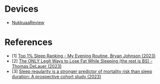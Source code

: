 # Devices
- [Nukkuaa](https://www.nukkuaa.com/en/)[Review](https://www.youtube.com/watch?v=9ATPmTWcB80)

# References
- [1] [Top 1% Sleep Ranking - My Evening Routine, Bryan Johnson (2023)](https://www.youtube.com/watch?v=Z7veiyN4LqU)
- [2] [The ONLY Legit Ways to Lose Fat While Sleeping (the rest is BS) - Thomas DeLauer (2023)](https://www.youtube.com/watch?v=oYntYBifmuI)
- [3] [Sleep regularity is a stronger predictor of mortality risk than sleep duration: A prospective cohort study (2023)](https://pubmed.ncbi.nlm.nih.gov/37738616/)